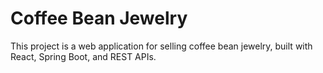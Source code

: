 # Coffee Bean Jewelry
This project is a web application for selling coffee bean jewelry, built with React, Spring Boot, and REST APIs.